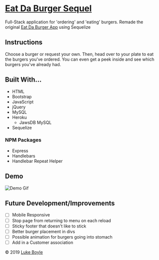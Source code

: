 # [Eat Da Burger Sequel](https://eatdaburgersequel-lmb.herokuapp.com/)

Full-Stack application for 'ordering' and 'eating' burgers. Remade the original [Eat Da Burger App](https://github.com/LMBoyle/eatDaBurger) using Sequelize

## Instructions

Choose a burger or request your own. Then, head over to your plate to eat the burgers you've ordered. You can even get a peek inside and see which burgers you've already had.

## Built With...
* HTML
* Bootstrap
* JavaScript
* jQuery
* MySQL
* Heroku
  * JawsDB MySQL
* Sequelize

### NPM Packages
* Express
* Handlebars
* Handlebar Repeat Helper

## Demo

![Demo Gif](public/assets/img/eatDaBurgerDemo.gif)

## Future Development/Improvements
- [ ] Mobile Responsive
- [ ] Stop page from returning to menu on each reload
- [ ] Sticky footer that doesn't like to stick
- [ ] Better burger placement in divs
- [ ] Possible animation for burgers going into stomach
- [ ] Add in a Customer association 

&copy; 2019 [Luke Boyle](https://lmboyle.github.io/)
